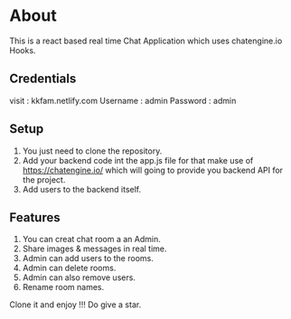 # About

This is a react based real time Chat Application which uses chatengine.io Hooks.

## Credentials
visit : kkfam.netlify.com
Username : admin
Password : admin 

## Setup

1. You just need to clone the repository.
2. Add your backend code int the app.js file for that make use of https://chatengine.io/ which will going to provide you backend API for the project.
3. Add users to the backend itself.

## Features

1. You can creat chat room a an Admin.
2. Share images & messages in real time.
3. Admin can add users to the rooms.
4. Admin can delete rooms.
5. Admin can also remove users.
6. Rename room names.



Clone it and enjoy !!!
Do give a star.
